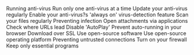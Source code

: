 Running anti-virus Run only one anti-virus at a time Update your
anti-virus regularly Enable your anti-virus?s 'always on'
virus-detection feature Scan your files regularly Preventing infection
Open attachments via applications Check where URLs lead Disable
'AutoPlay' Prevent auto-running in your browser Download over SSL Use
open-source software Use open-source operating platform Preventing
untrusted connections Turn on your firewall Keep only essential programs
